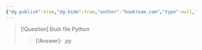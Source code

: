 ```yaml
---
{"dg-publish":true,"dg-hide":true,"author":"howkteam.com","type":null,"genre":null,"word-count":null,"tags":["python","kteam"],"title":"03. Cách chạy chương trình Python","permalink":"/du-an/hoc-python/03-cach-chay-chuong-trinh-python/","hide":true,"dgPassFrontmatter":true}
---
```



> [!Question] Đuôi file Python 
>> [!Answer]-
>> .py <!--SR:!2023-08-30,3,250-->